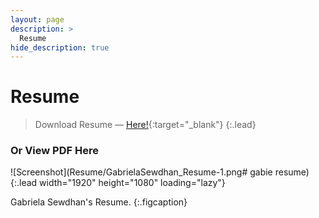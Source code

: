 ```yaml
---
layout: page
description: >
  Resume
hide_description: true
---
```


# Resume

> Download Resume — [Here!](Resume/GabrielaSewdhan_Resume.pdf){:target="_blank"}
{:.lead}

### Or View PDF Here

![Screenshot](Resume/GabrielaSewdhan_Resume-1.png# gabie resume){:.lead width="1920" height="1080" loading="lazy"}
<!-- [![Resume PDF](Resume/GabrielaSewdhan_Resume-1.png){:.lead width="1920" height="1080" loading="lazy"}][resume]{:.no-hover.no-mark} -->

Gabriela Sewdhan's Resume.
{:.figcaption}
